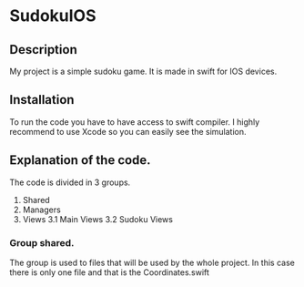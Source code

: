 # SudokuIOS

## Description 
My project is a simple sudoku game. It is made in swift for IOS devices.

## Installation
To run the code you have to have access to swift compiler.
I highly recommend to use Xcode so you can easily see the simulation.

## Explanation of the code.
The code is divided in 3 groups.
1. Shared 
2. Managers
3. Views
    3.1 Main Views
    3.2 Sudoku Views
    
### Group shared.
The group is used to files that will be used by the whole project.
In this case there is only one file and that is the Coordinates.swift



